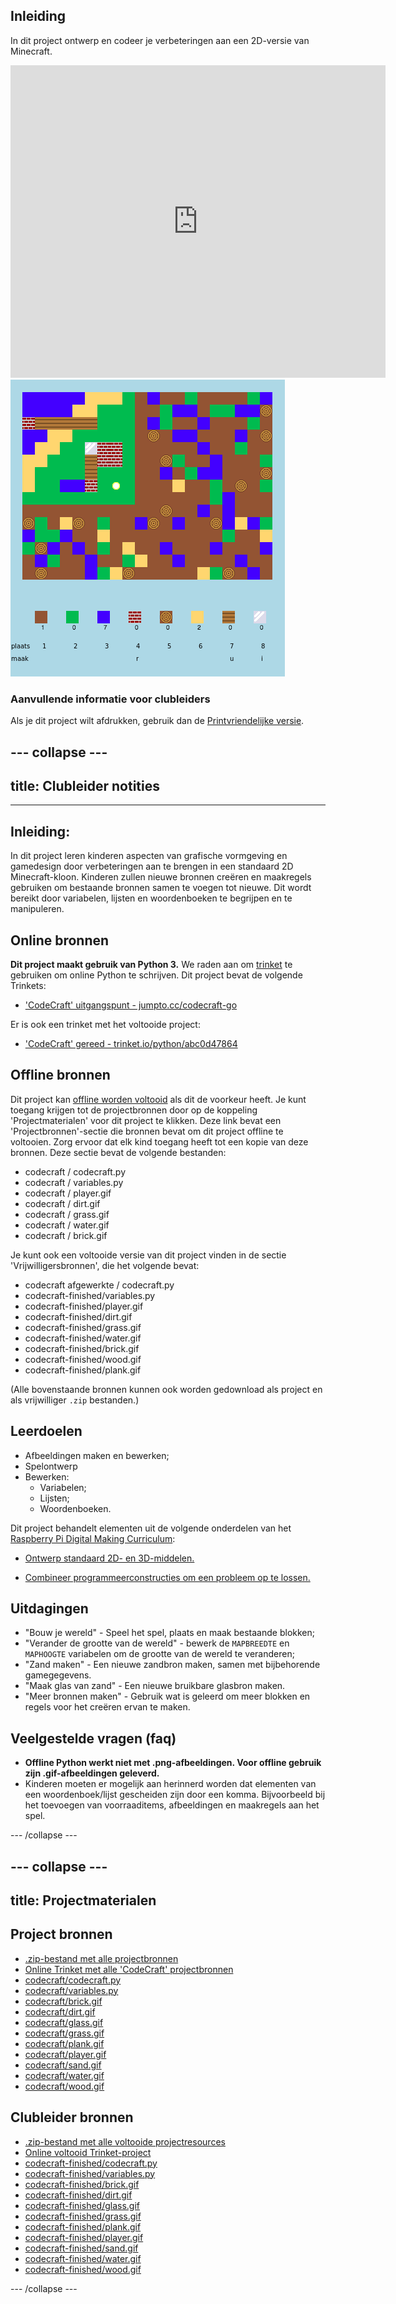 ## Inleiding

In dit project ontwerp en codeer je verbeteringen aan een 2D-versie van Minecraft.

<div class="trinket">
  <iframe src="https://trinket.io/embed/python/abc0d47864?outputOnly=true&start=result" width="600" height="500" frameborder="0" marginwidth="0" marginheight="0" allowfullscreen></iframe>
  <img src="images/craft-finished.png">
</div>

### Aanvullende informatie voor clubleiders

Als je dit project wilt afdrukken, gebruik dan de [Printvriendelijke versie](https://projects.raspberrypi.org/nl-NL/projects/codecraft/print).

--- collapse ---
---
## title: Clubleider notities
---
## Inleiding:

In dit project leren kinderen aspecten van grafische vormgeving en gamedesign door verbeteringen aan te brengen in een standaard 2D Minecraft-kloon. Kinderen zullen nieuwe bronnen creëren en maakregels gebruiken om bestaande bronnen samen te voegen tot nieuwe. Dit wordt bereikt door variabelen, lijsten en woordenboeken te begrijpen en te manipuleren.

## Online bronnen

**Dit project maakt gebruik van Python 3.** We raden aan om [trinket](https://trinket.io/) te gebruiken om online Python te schrijven. Dit project bevat de volgende Trinkets:

+ ['CodeCraft' uitgangspunt - jumpto.cc/codecraft-go](https://trinket.io/python/a4cdd53d10)

Er is ook een trinket met het voltooide project:

+ ['CodeCraft' gereed - trinket.io/python/abc0d47864](https://trinket.io/python/abc0d47864)

## Offline bronnen

Dit project kan [offline worden voltooid](https://www.codeclubprojects.org/en-GB/resources/python-working-offline/) als dit de voorkeur heeft. Je kunt toegang krijgen tot de projectbronnen door op de koppeling 'Projectmaterialen' voor dit project te klikken. Deze link bevat een 'Projectbronnen'-sectie die bronnen bevat om dit project offline te voltooien. Zorg ervoor dat elk kind toegang heeft tot een kopie van deze bronnen. Deze sectie bevat de volgende bestanden:

+ codecraft / codecraft.py
+ codecraft / variables.py
+ codecraft / player.gif
+ codecraft / dirt.gif
+ codecraft / grass.gif
+ codecraft / water.gif
+ codecraft / brick.gif

Je kunt ook een voltooide versie van dit project vinden in de sectie 'Vrijwilligersbronnen', die het volgende bevat:

+ codecraft afgewerkte / codecraft.py
+ codecraft-finished/variables.py
+ codecraft-finished/player.gif
+ codecraft-finished/dirt.gif
+ codecraft-finished/grass.gif
+ codecraft-finished/water.gif
+ codecraft-finished/brick.gif
+ codecraft-finished/wood.gif
+ codecraft-finished/plank.gif

(Alle bovenstaande bronnen kunnen ook worden gedownload als project en als vrijwilliger `.zip` bestanden.)

## Leerdoelen

+ Afbeeldingen maken en bewerken;
+ Spelontwerp
+ Bewerken: 
    + Variabelen;
    + Lijsten;
    + Woordenboeken.

Dit project behandelt elementen uit de volgende onderdelen van het [Raspberry Pi Digital Making Curriculum](http://rpf.io/curriculum):

+ [Ontwerp standaard 2D- en 3D-middelen.](https://www.raspberrypi.org/curriculum/design/creator)

+ [Combineer programmeerconstructies om een probleem op te lossen.](https://www.raspberrypi.org/curriculum/programming/builder)

## Uitdagingen

+ "Bouw je wereld" - Speel het spel, plaats en maak bestaande blokken;
+ "Verander de grootte van de wereld" - bewerk de `MAPBREEDTE` en `MAPHOOGTE` variabelen om de grootte van de wereld te veranderen;
+ "Zand maken" - Een nieuwe zandbron maken, samen met bijbehorende gamegegevens.
+ "Maak glas van zand" - Een nieuwe bruikbare glasbron maken.
+ "Meer bronnen maken" - Gebruik wat is geleerd om meer blokken en regels voor het creëren ervan te maken.

## Veelgestelde vragen (faq)

+ **Offline Python werkt niet met .png-afbeeldingen. Voor offline gebruik zijn .gif-afbeeldingen geleverd.**
+ Kinderen moeten er mogelijk aan herinnerd worden dat elementen van een woordenboek/lijst gescheiden zijn door een komma. Bijvoorbeeld bij het toevoegen van voorraaditems, afbeeldingen en maakregels aan het spel.

--- /collapse ---

--- collapse ---
---
title: Projectmaterialen
---

## Project bronnen

+ [.zip-bestand met alle projectbronnen](resources/codecraft-project-resources.zip)
+ [Online Trinket met alle 'CodeCraft' projectbronnen](https://trinket.io/python/a4cdd53d10)
+ [codecraft/codecraft.py](resources/codecraft-codecraft.py)
+ [codecraft/variables.py](resources/codecraft-variables.py)
+ [codecraft/brick.gif](resources/codecraft-brick.gif)
+ [codecraft/dirt.gif](resources/codecraft-dirt.gif)
+ [codecraft/glass.gif](resources/codecraft-glass.gif)
+ [codecraft/grass.gif](resources/codecraft-grass.gif)
+ [codecraft/plank.gif](resources/codecraft-plank.gif)
+ [codecraft/player.gif](resources/codecraft-player.gif)
+ [codecraft/sand.gif](resources/codecraft-sand.gif)
+ [codecraft/water.gif](resources/codecraft-water.gif)
+ [codecraft/wood.gif](resources/codecraft-wood.gif)

## Clubleider bronnen

+ [.zip-bestand met alle voltooide projectresources](resources/codecraft-volunteer-resources.zip)
+ [Online voltooid Trinket-project](https://trinket.io/python/abc0d47864)
+ [codecraft-finished/codecraft.py](resources/codecraft-finished-codecraft.py)
+ [codecraft-finished/variables.py](resources/codecraft-finished-variables.py)
+ [codecraft-finished/brick.gif](resources/codecraft-finished-brick.gif)
+ [codecraft-finished/dirt.gif](resources/codecraft-finished-dirt.gif)
+ [codecraft-finished/glass.gif](resources/codecraft-finished-glass.gif)
+ [codecraft-finished/grass.gif](resources/codecraft-finished-grass.gif)
+ [codecraft-finished/plank.gif](resources/codecraft-finished-plank.gif)
+ [codecraft-finished/player.gif](resources/codecraft-finished-player.gif)
+ [codecraft-finished/sand.gif](resources/codecraft-finished-sand.gif)
+ [codecraft-finished/water.gif](resources/codecraft-finished-water.gif)
+ [codecraft-finished/wood.gif](resources/codecraft-finished-wood.gif)

--- /collapse ---
